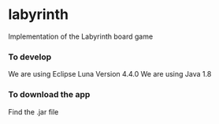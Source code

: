 # labyrinth
Implementation of the Labyrinth board game


### To develop
We are using Eclipse Luna Version 4.4.0
We are using Java 1.8

### To download the app
Find the .jar file
